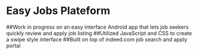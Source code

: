 # Easy Jobs Plateform

   ##Work in progress on an easy interface Android app that lets job seekers quickly review and apply job listing
   ##Utilized JavaScript and CSS to create a swipe style interface
   ##Built on top of indeed.com job search and apply portal
